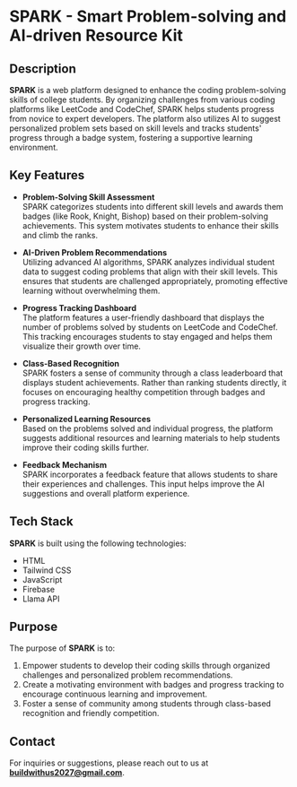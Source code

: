 # SPARK - Smart Problem-solving and AI-driven Resource Kit

## Description
**SPARK** is a web platform designed to enhance the coding problem-solving skills of college students. By organizing challenges from various coding platforms like LeetCode and CodeChef, SPARK helps students progress from novice to expert developers. The platform also utilizes AI to suggest personalized problem sets based on skill levels and tracks students' progress through a badge system, fostering a supportive learning environment.

## Key Features

- **Problem-Solving Skill Assessment**  
  SPARK categorizes students into different skill levels and awards them badges (like Rook, Knight, Bishop) based on their problem-solving achievements. This system motivates students to enhance their skills and climb the ranks.

- **AI-Driven Problem Recommendations**  
  Utilizing advanced AI algorithms, SPARK analyzes individual student data to suggest coding problems that align with their skill levels. This ensures that students are challenged appropriately, promoting effective learning without overwhelming them.

- **Progress Tracking Dashboard**  
  The platform features a user-friendly dashboard that displays the number of problems solved by students on LeetCode and CodeChef. This tracking encourages students to stay engaged and helps them visualize their growth over time.

- **Class-Based Recognition**  
  SPARK fosters a sense of community through a class leaderboard that displays student achievements. Rather than ranking students directly, it focuses on encouraging healthy competition through badges and progress tracking.

- **Personalized Learning Resources**  
  Based on the problems solved and individual progress, the platform suggests additional resources and learning materials to help students improve their coding skills further.

- **Feedback Mechanism**  
  SPARK incorporates a feedback feature that allows students to share their experiences and challenges. This input helps improve the AI suggestions and overall platform experience.

## Tech Stack
**SPARK** is built using the following technologies:
- HTML
- Tailwind CSS
- JavaScript
- Firebase
- Llama API

## Purpose
The purpose of **SPARK** is to:
1. Empower students to develop their coding skills through organized challenges and personalized problem recommendations.
2. Create a motivating environment with badges and progress tracking to encourage continuous learning and improvement.
3. Foster a sense of community among students through class-based recognition and friendly competition.

## Contact
For inquiries or suggestions, please reach out to us at **buildwithus2027@gmail.com**.
